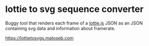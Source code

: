# lottie to svg sequence converter
Buggy tool that renders each frame of a [lottie.js](https://airbnb.design/lottie/) JSON as an JSON containing svg data and information about framerate.

https://lottietosvgs.matoseb.com
